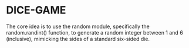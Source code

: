 # DICE-GAME
The core idea is to use the random module, specifically the random.randint() function, to generate a random integer between 1 and 6 (inclusive), mimicking the sides of a standard six-sided die.
